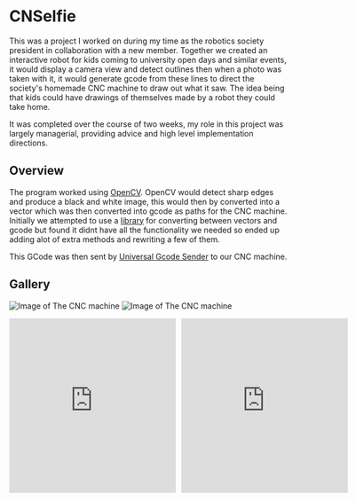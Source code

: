 
# CNSelfie

This was a project I worked on during my time as the robotics society president in collaboration with a new member. Together we created an interactive robot for kids coming to university open days and similar events, it would display a camera view and detect outlines then when a photo was taken with it, it would generate gcode from these lines to direct the society's homemade CNC machine to draw out what it saw. The idea being that kids could have drawings of themselves made by a robot they could take home.

It was completed over the course of two weeks, my role in this project was largely managerial, providing advice and high level implementation directions.

## Overview
The program worked using [OpenCV](https://opencv.org/). OpenCV would detect sharp edges and produce a black and white image, this would then by converted into a vector which was then converted into gcode as paths for the CNC machine. Initially we attempted to use a [library](https://github.com/PadLex/SvgToGcode) for converting between vectors and gcode but found it didnt have all the functionality we needed so ended up adding alot of extra methods and rewriting a few of them.

This GCode was then sent by [Universal Gcode Sender](https://github.com/winder/Universal-G-Code-Sender) to our CNC machine.

## Gallery
![Image of The CNC machine](CNSelfie1.jpg)
![Image of The CNC machine](CNSelfie2.jpg)

<div style="display:flex; gap: 10px;">
<iframe width="560" height="315" src="https://www.youtube.com/embed/ZUDhqIgixiA" frameborder="0" allow="accelerometer; autoplay; clipboard-write; encrypted-media; gyroscope; picture-in-picture" allowfullscreen></iframe>
<iframe width="560" height="315" src="https://www.youtube.com/embed/xjyn54UnaAA" frameborder="0" allow="accelerometer; autoplay; clipboard-write; encrypted-media; gyroscope; picture-in-picture" allowfullscreen></iframe>
</div>

